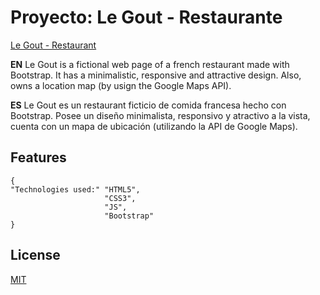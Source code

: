 # Proyecto: Le Gout - Restaurante


[Le Gout - Restaurant](https://feliperodc.github.io/legout-restaurante/)

**EN** 
Le Gout is a fictional web page of a french restaurant made with Bootstrap. It has a minimalistic, responsive and attractive design. Also, owns a location map (by usign the Google Maps API).


**ES**
Le Gout es un restaurant ficticio de comida francesa hecho con Bootstrap. Posee un diseño minimalista, responsivo y atractivo a la vista, cuenta con un mapa de ubicación (utilizando la API de Google Maps).

## Features
```
{
"Technologies used:" "HTML5",
                     "CSS3",
                     "JS",
                     "Bootstrap"
}
```

## License
[MIT](https://choosealicense.com/licenses/mit/)
